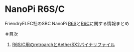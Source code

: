 # NanoPi R6S/C
FriendryELEC社のSBC NanoPi [R6S](https://wiki.friendlyelec.com/wiki/index.php/NanoPi_R6S)と[R6C](https://wiki.friendlyelec.com/wiki/index.php/NanoPi_R6C)に関する情報まとめ

＃目次
1. [R6S/C用のretroarchとAetherSX2バイナリファイル](https://github.com/game-de-it/nanopi_r6s_c/blob/main/1_index.md)

